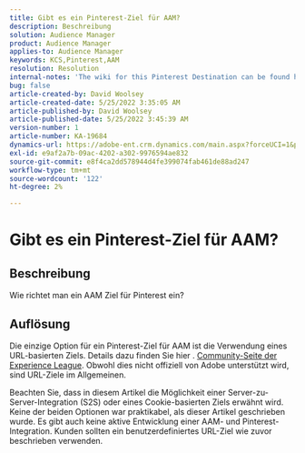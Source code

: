 ```yaml
---
title: Gibt es ein Pinterest-Ziel für AAM?
description: Beschreibung
solution: Audience Manager
product: Audience Manager
applies-to: Audience Manager
keywords: KCS,Pinterest,AAM
resolution: Resolution
internal-notes: 'The wiki for this Pinterest Destination can be found here: https://wiki.corp.adobe.com/display/MCPI/Pinterest+-+AAM+Destination+-+IN+DEVELOPMENT'
bug: false
article-created-by: David Woolsey
article-created-date: 5/25/2022 3:35:05 AM
article-published-by: David Woolsey
article-published-date: 5/25/2022 3:45:39 AM
version-number: 1
article-number: KA-19684
dynamics-url: https://adobe-ent.crm.dynamics.com/main.aspx?forceUCI=1&pagetype=entityrecord&etn=knowledgearticle&id=0a2b6ba9-dbdb-ec11-a7b6-0022480b01c5
exl-id: e9af2a7b-09ac-4202-a302-9976594ae832
source-git-commit: e8f4ca2dd578944d4fe399074fab461de88ad247
workflow-type: tm+mt
source-wordcount: '122'
ht-degree: 2%

---
```


# Gibt es ein Pinterest-Ziel für AAM?

## Beschreibung


Wie richtet man ein AAM Ziel für Pinterest ein?


## Auflösung


Die einzige Option für ein Pinterest-Ziel für AAM ist die Verwendung eines URL-basierten Ziels. Details dazu finden Sie hier . [Community-Seite der Experience League](https://experienceleaguecommunities.adobe.com/t5/adobe-audience-manager-questions/pinterest-destination/td-p/434687). Obwohl dies nicht offiziell von Adobe unterstützt wird, sind URL-Ziele im Allgemeinen.

Beachten Sie, dass in diesem Artikel die Möglichkeit einer Server-zu-Server-Integration (S2S) oder eines Cookie-basierten Ziels erwähnt wird. Keine der beiden Optionen war praktikabel, als dieser Artikel geschrieben wurde. Es gibt auch keine aktive Entwicklung einer AAM- und Pinterest-Integration. Kunden sollten ein benutzerdefiniertes URL-Ziel wie zuvor beschrieben verwenden.
